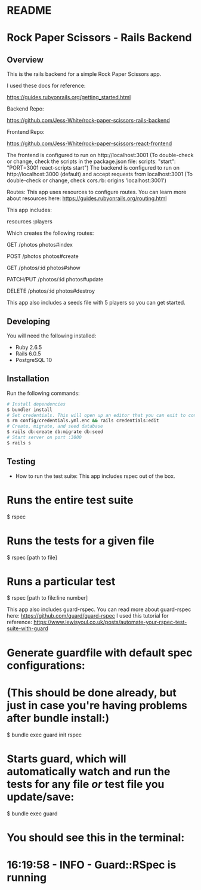 # README

# Rock Paper Scissors - Rails Backend

## Overview

This is the rails backend for a simple Rock Paper Scissors app. 

I used these docs for reference:

https://guides.rubyonrails.org/getting_started.html

Backend Repo: 

https://github.com/Jess-White/rock-paper-scissors-rails-backend

Frontend Repo:

https://github.com/Jess-White/rock-paper-scissors-react-frontend

The frontend is configured to run on http://localhost:3001
(To double-check or change, check the scripts in the package.json file: scripts: "start": "PORT=3001 react-scripts start")
The backend is configured to run on http://localhost:3000 (default) and accept requests from localhost:3001
(To double-check or change, check cors.rb: origins 'localhost:3001')

Routes:
This app uses resources to configure routes. 
You can learn more about resources here:
https://guides.rubyonrails.org/routing.html

This app includes:

resources :players

Which creates the following routes:

GET	/photos	photos#index

POST	/photos	photos#create	

GET	/photos/:id	photos#show	

PATCH/PUT	/photos/:id	photos#update

DELETE	/photos/:id	photos#destroy

This app also includes a seeds file with 5 players so you can get started.

## Developing

You will need the following installed:
* Ruby 2.6.5
* Rails 6.0.5
* PostgreSQL 10

## Installation

Run the following commands:

```bash
# Install dependencies
$ bundler install
# Set credentials. This will open up an editor that you can exit to continue.
$ rm config/credentials.yml.enc && rails credentials:edit
# Create, migrate, and seed database
$ rails db:create db:migrate db:seed
# Start server on port :3000
$ rails s
```

## Testing

* How to run the test suite:
This app includes rspec out of the box. 
# Runs the entire test suite
$ rspec
# Runs the tests for a given file
$ rspec [path to file]
# Runs a particular test
$ rspec [path to file:line number]

This app also includes guard-rspec.
You can read more about guard-rspec here:
https://github.com/guard/guard-rspec
I used this tutorial for reference:
https://www.lewisyoul.co.uk/posts/automate-your-rspec-test-suite-with-guard
# Generate guardfile with default spec configurations:
# (This should be done already, but just in case you're having problems after bundle install:)
$ bundle exec guard init rspec
# Starts guard, which will automatically watch and run the tests for any file *or* test file you update/save:
$ bundle exec guard
# You should see this in the terminal:
# 16:19:58 - INFO - Guard::RSpec is running
